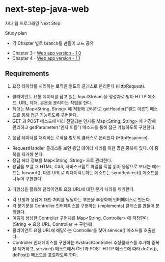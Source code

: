 # next-step-java-web
자바 웹 프로그래밍 Next Step

Study plan
- 각 Chapter 별로 branch를 만들어 코드 공유

* Chapter 3 - [Web app version - 1.0](https://github.com/quddnr153/next-step-java-web/tree/chapter-3-basic-web-app)
* Chapter 4 - [Web app version - 1.1](https://github.com/quddnr153/next-step-java-web/tree/chapter-4)

## Requirements
1. 요청 데이터를 처리하는 로직을 별도의 클래스로 분리한다 (HttpRequest).
- 클라이언트 요청 데이터를 담고 있는 InputStream 을 생성자로 받아 HTTP 메소드, URL, 헤더, 본문을 분리하는 작업을 한다.
- 헤더는 Map<String, String> 에 저장해 관리하고 getHeader("필드 이름") 메소드를 통해 접근 가능하도록 구현한다.
- GET 과 POST 메소드에 따라 전달되는 인자를 Map<String, String> 에 저장해 관리하고 getParameter("인자 이름") 메소드를 통해 접근 가능하도록 구현한다.
2. 응답 데이터를 처리하는 로직을 별도의 클래스로 분리한다 (HttpResponse).
- RequestHandler 클래스를 보면 응답 데이터 처리를 위한 많은 중복이 있다. 이 중복을 제거해 본다.
- 응답 헤더 정보를 Map<String, String> 으로 관리한다.
- 응답을 보낼 때 HTML, CSS, 자바스크립트 파일을 직업 읽어 응답으로 보내는 메소드는 forward(), 다른 URL로 리다이렉트하는 메소드는 sendRedirect() 메소드를 나누어 구현한다.
3. 다형성을 활용해 클라이언트 요청 URL에 대한 분기 처리를 제거한다.
- 각 요청과 응답에 대한 처리를 담당하는 부분을 추상화해 인터페이스로 만든다.
- 각 분기문을 Controller 인터페이스를 구현하는 (implements) 클래스를 만들어 분리한다.
- 이렇게 생성한 Controller 구현체를 Map<String, Controller> 에 저장한다 (String -> 요청 URL, Controller -> 구현체).
- 클라이언트 요청 URL에 해당하는 Controller를 찾아 service() 메소드를 호출한다.
- Controller 인터페이스를 구현하는 AvstractController 추상클래스를 추가해 중복을 제거하고, service() 메소드에서 GET과 POST HTTP 메소드에 따라 doGet(), doPost() 메소드를 호출하도록 한다.